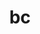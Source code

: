 ---
title: "bc"
layout: cache
categories: [package, develop]
meta: {"compilers": ["gcc@=11.4.0", "gcc@=9.4.0"], "num_specs": 4, "num_specs_by_stack": {"e4s": 1, "e4s-neoverse-v2": 2, "e4s-power": 1, "root": 4, "tutorial": 1}, "oss": ["ubuntu20.04", "ubuntu22.04"], "platforms": ["linux"], "stacks": ["e4s", "e4s-neoverse-v2", "e4s-power", "root", "tutorial"], "targets": ["neoverse_v2", "ppc64le", "x86_64_v3"], "versions": ["1.07.1"]}
spec_details: [{"compiler": "gcc@=11.4.0", "hash": "hbcycstqyb5brp6is5xaz2wktmvtg6ky", "os": "ubuntu22.04", "platform": "linux", "size": "-", "stacks": ["e4s-neoverse-v2", "root"], "target": "neoverse_v2", "variants": ["build_system=autotools"], "versions": ["1.07.1"]}, {"compiler": "gcc@=11.4.0", "hash": "i52gauruo7t24ju3oqkdqfb3gvnxdti3", "os": "ubuntu22.04", "platform": "linux", "size": "-", "stacks": ["e4s-neoverse-v2", "root"], "target": "neoverse_v2", "variants": ["build_system=autotools"], "versions": ["1.07.1"]}, {"compiler": "gcc@=11.4.0", "hash": "jrm5dz2dall5xasvkp7fhnhfmmxtsqfc", "os": "ubuntu22.04", "platform": "linux", "size": "-", "stacks": ["e4s", "root", "tutorial"], "target": "x86_64_v3", "variants": ["build_system=autotools"], "versions": ["1.07.1"]}, {"compiler": "gcc@=9.4.0", "hash": "r5druwjrjtghgty3knlyxuqpqmhwtfrh", "os": "ubuntu20.04", "platform": "linux", "size": "-", "stacks": ["e4s-power", "root"], "target": "ppc64le", "variants": ["build_system=autotools"], "versions": ["1.07.1"]}]
---